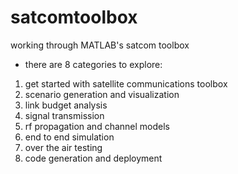 # satcomtoolbox
working through MATLAB's satcom toolbox

- there are 8 categories to explore:
1. get started with satellite communications toolbox
2. scenario generation and visualization
3. link budget analysis
4. signal transmission
5. rf propagation and channel models
6. end to end simulation
7. over the air testing
8. code generation and deployment
